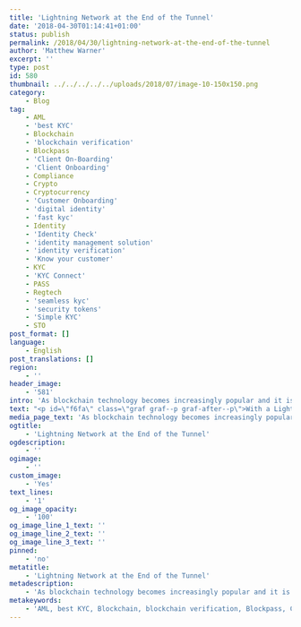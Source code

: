 ```yaml
---
title: 'Lightning Network at the End of the Tunnel'
date: '2018-04-30T01:14:41+01:00'
status: publish
permalink: /2018/04/30/lightning-network-at-the-end-of-the-tunnel
author: 'Matthew Warner'
excerpt: ''
type: post
id: 580
thumbnail: ../../../../../uploads/2018/07/image-10-150x150.png
category:
    - Blog
tag:
    - AML
    - 'best KYC'
    - Blockchain
    - 'blockchain verification'
    - Blockpass
    - 'Client On-Boarding'
    - 'Client Onboarding'
    - Compliance
    - Crypto
    - Cryptocurrency
    - 'Customer Onboarding'
    - 'digital identity'
    - 'fast kyc'
    - Identity
    - 'Identity Check'
    - 'identity management solution'
    - 'identity verification'
    - 'Know your customer'
    - KYC
    - 'KYC Connect'
    - PASS
    - Regtech
    - 'seamless kyc'
    - 'security tokens'
    - 'Simple KYC'
    - STO
post_format: []
language:
    - English
post_translations: []
region:
    - ''
header_image:
    - '581'
intro: 'As blockchain technology becomes increasingly popular and it is investigated for use in numerous solutions, especially for the internet of things, there exists a need for methods of adapting the technology to serve a much larger market than it was originally intended for. As discussed in a previous blog post, current blockchains are not yet proven viable for mass adoption but one method of scalability that is now being put into effect is the ‘Lightning Network’. Under this solution, much of the work will be carried out off-chain in private channels to avoid burdening the blockchain with too much data.'
text: "<p id=\"f6fa\" class=\"graf graf--p graf-after--p\">With a Lightning Network, blockchains would be able to process transactions at an unprecedented rate and for negligible fees, which would be of particular importance when examining their viability for IoT uses and micro-payments. Another effect of the Lightning Network would be to make payments nearly instant, as on-chain confirmation times would not be required to provide the security of the transaction. It is estimated that this method would enable millions to billions of transactions per second, minimal fees and millisecond processing times.</p>\r\n<p id=\"bc5f\" class=\"graf graf--p graf-after--p\">This type of solution, initially being investigated for the bitcoin blockchain, utilises something that the original blockchain is not known for: smart contracts. Whilst more limited in implementation than platforms such as Ethereum which were created to enable them, the bitcoin blockchain can run smart contracts. In the case of the lightning network it would involve using time locks and multi-signature addresses that could update balances in a network running off-chain.</p>\r\n<p id=\"5c25\" class=\"graf graf--p graf-after--p\">Implementing a lightning network would require two parties to open an account between each other with an amount of bitcoin distributed between the two of them. The amount and its distribution is not particularly important although both parties will obviously need to have the funds available and it should be enough to cover the transactions they anticipate carrying out. For example, if I was purchasing train tickets I might allocate enough funds to cover a month of my expected train fares or, if it was between a friend I might deposit enough for a few rounds in a pub (although if I was in London that might end up being as much as my previous train fare sum).</p>\r\n<p id=\"b990\" class=\"graf graf--p graf-after--p\">Regardless of what the funds are used for, they are stored in a two-party, multi-signature channel, the opening of which is recorded on the blockchain. Following this, the balance is kept off-chain and updated between the two parties who sign off on the new balance whenever a new transaction between the two of them takes place. The only time that the blockchain will need to be involved again is when the participants, or one of them, wishes to close the channel and claim the balance they are due (with safeguards in place to ensure that only the latest, correct balance is submitted).</p>\r\n<p id=\"ce64\" class=\"graf graf--p graf-after--p\">This, in and of itself would have been a good way of removing some of the strain that the blockchain experiences, but the real power of the lightning network lies in its ability to connects these multi-signature channels off-chain. The idea behind this lies in the ‘Six Degrees of Separation’ theory, which states that everyone can trace a path to any other person via (supposedly six) steps that go through acquaintances. Whilst the number of steps may not be the same for every person, research has shown that the average number of links it would take is between six and seven, and this fact will leveraged to allow users of the lightning network to make payments via a chain of other multi-signature channels. This means that payments should be able to be made off-chain with anyone in the network and would reduce the need for the blockchain to be updated from every transaction to only when a channel was closed — drastically increasing the scalability.</p>\r\n<p id=\"1d01\" class=\"graf graf--p graf-after--p\">One group that is working on this new technology is Lightning Labs, developers of open-source Lightning Network Daemon (lnd), which has recently released the lnd 0.4 beta. With this version, Lightning Labs has provided a lightning network which is able to be run on the Bitcoin mainnet — a solution that can be used in the real world. Serving as a starting point for using the lightning network, the developers hope that people who want to create lightning-based decentralised apps and technical users will use the network, but have cautioned that only small amounts of currency should be used in this early version.</p>\r\n<p id=\"cdf9\" class=\"graf graf--p graf-after--p\">One particularly interesting feature of the ldn that is set to provide increased functionality is called ‘Atomic Multipath Payments’ (although if it isn’t nicknamed ‘Forked Lightning’ I’ll start a riot!). This would allow a user’s transaction to be split into smaller transactions and routed through various different paths to be combined at the final destination, reducing the amount of currency that the multi-sig channels would need to have available to be part of the path and therefore reducing the strain put on the intermediaries.</p>\r\n<p id=\"90ed\" class=\"graf graf--p graf-after--p\">Such potential to scale blockchain technology is gathering a lot of interest: Bitcoin, Litecoin, Stellar and Ethereum (in Ethereum Raiden) are all looking to introduce a version of the lightning network with Bitcoin seemingly ahead of the game at the moment. 2018 is likely to see a general release of a lightning network and the related benefits to cryptocurrency and blockchain solutions, but further down the line, cross-blockchain functionality is a major goal so improvements and developments on one blockchain could benefit all.</p>\r\n<p id=\"c82d\" class=\"graf graf--p graf-after--p graf--trailing\"><em class=\"markup--em markup--p-em\">— By Matthew Warner</em></p>"
media_page_text: 'As blockchain technology becomes increasingly popular and it is investigated for use in numerous solutions, especially for the internet of things, there exists a need for methods of adapting the technology to serve a much larger market than it was originally intended for. As discussed in a previous blog post, current blockchains are not yet proven viable for mass adoption but one method of scalability that is now being put into effect is the ‘Lightning Network’. Under this solution, much of the work will be carried out off-chain in private channels to avoid burdening the blockchain with too much data.'
ogtitle:
    - 'Lightning Network at the End of the Tunnel'
ogdescription:
    - ''
ogimage:
    - ''
custom_image:
    - 'Yes'
text_lines:
    - '1'
og_image_opacity:
    - '100'
og_image_line_1_text: ''
og_image_line_2_text: ''
og_image_line_3_text: ''
pinned:
    - 'no'
metatitle:
    - 'Lightning Network at the End of the Tunnel'
metadescription:
    - 'As blockchain technology becomes increasingly popular and it is investigated for use in numerous solutions, especially for the internet of things, there exists a need for methods of adapting the technology to serve a much larger market than it was originally intended for. As discussed in a previous blog post, current blockchains are not yet proven viable for mass adoption but one method of scalability that is now being put into effect is the ‘Lightning Network’. Under this solution, much of the work will be carried out off-chain in private channels to avoid burdening the blockchain with too much data.'
metakeywords:
    - 'AML, best KYC, Blockchain, blockchain verification, Blockpass, Client On-Boarding, Client Onboarding, Compliance, Crypto, Cryptocurrency, Customer Onboarding, digital identity, fast kyc, Identity, Identity Check, identity management solution, identity verification, Know your customer, KYC, KYC Connect, PASS, Regtech, seamless kyc, security tokens, Simple KYC, STO'
---
```

<!DOCTYPE html PUBLIC "-//W3C//DTD HTML 4.0 Transitional//EN" "http://www.w3.org/TR/REC-html40/loose.dtd">
<?xml encoding="UTF-8">

